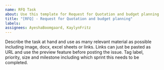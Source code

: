 ```yaml
---
name: RFQ Task
about: Use this template for Request for Quotation and budget planning
title: "[RFQ] - Request for Quotation and budget planning"
labels: 
assignees: AyeshaBoomgaard, KaylynFritz
---
```


Describe the task at hand and use as many relevant material as possible including image, docx, excel sheets or links. Links can just be pasted as URL and use the preview feature before posting the issue. Tag label, priority, size and milestone including which sprint this needs to be completed.